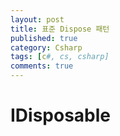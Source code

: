 ```yaml
---
layout: post
title: 표준 Dispose 패턴
published: true
category: Csharp
tags: [c#, cs, csharp]
comments: true
---
```


# IDisposable
